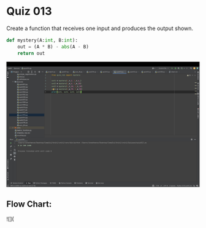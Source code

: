 # Quiz 013
Create a function that receives one input and produces the output shown. 


```.py
def mystery(A:int, B:int):
    out = (A * B) - abs(A - B)
    return out
```


![](quiz013.jpg)


## Flow Chart:

![](
